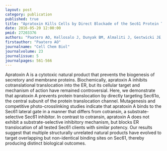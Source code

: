 ```yaml
---
layout: post
category: publication
published: true
title: "Apratoxin Kills Cells by Direct Blockade of the Sec61 Protein Translocation Channel."
date: 2016-05-20 12:00:00
pmid: 27203376
authors: "Paatero AO, Kellosalo J, Dunyak BM, Almaliti J, Gestwicki JE, Gerwick WH, Taunton J, Paavilainen VO"
firstauthor: "Paatero AO"
journalname: "Cell Chem Biol"
journalvolume: 23
journalissue: 5
journalpages: 561-566
---
```


Apratoxin A is a cytotoxic natural product that prevents the biogenesis of secretory and membrane proteins. Biochemically, apratoxin A inhibits cotranslational translocation into the ER, but its cellular target and mechanism of action have remained controversial. Here, we demonstrate that apratoxin A prevents protein translocation by directly targeting Sec61α, the central subunit of the protein translocation channel. Mutagenesis and competitive photo-crosslinking studies indicate that apratoxin A binds to the Sec61 lateral gate in a manner that differs from cotransin, a substrate-selective Sec61 inhibitor. In contrast to cotransin, apratoxin A does not exhibit a substrate-selective inhibitory mechanism, but blocks ER translocation of all tested Sec61 clients with similar potency. Our results suggest that multiple structurally unrelated natural products have evolved to target overlapping but non-identical binding sites on Sec61, thereby producing distinct biological outcomes.

